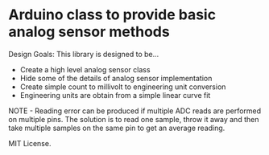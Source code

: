 # Arduino class to provide basic analog sensor methods

Design Goals: This library is designed to be...

* Create a high level analog sensor class
* Hide some of the details of analog sensor implementation
* Create simple count to millivolt to engineering unit conversion
* Engineering units are obtain from a simple linear curve fit

NOTE - Reading error can be produced if multiple ADC reads are 
performed on multiple pins. The solution is to read one sample, 
throw it away and then take multiple samples on the same pin to 
get an average reading.

MIT License.